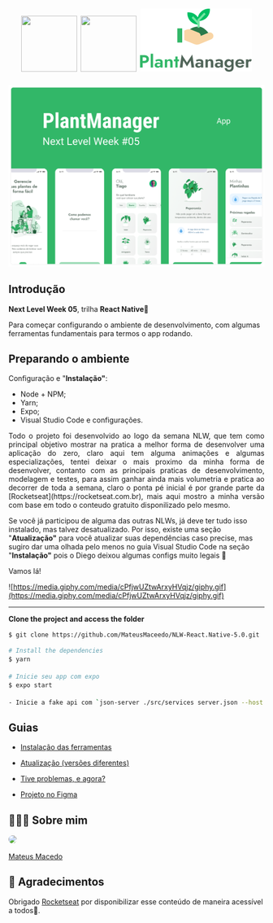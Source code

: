 <h1 align="center">
<img src="https://xesque.rocketseat.dev/platform/1586184755042.svg" width="110" height="110">
<img src="https://www.notion.so/image/https%3A%2F%2Fs3-us-west-2.amazonaws.com%2Fsecure.notion-static.com%2F39231985-387c-4a5f-8b85-15bf5c59265f%2F__6nlw.png?table=block&id=16cb87eb-0a9b-496d-ab5f-c8a3b95b9cb0&width=250&userId=a79ee7a5-4c57-4287-a676-083310e9d184&cache=v2" width="110" height="110">
<img src="https://github.com/MateusMaceedo/NLW-React.Native-5.0/blob/main/img/logo.png?raw=true" alt="NLW 05" />
 <br>
</h1>

<p align="center">
  <img alt="Template" src="https://github.com/MateusMaceedo/NLW-React.Native-5.0/blob/main/img/plantmanager.png?raw=true">
</p>

## Introdução

**Next Level Week 05**, trilha **React Native**🚀 

Para começar configurando o ambiente de desenvolvimento, com algumas ferramentas fundamentais para termos o app rodando.

## Preparando o ambiente

Configuração e "**Instalação"**:

- Node + NPM;
- Yarn;
- Expo;
- Visual Studio Code e configurações.

<p align="justify">
Todo o projeto foi desenvolvido ao logo da semana NLW, que tem como principal objetivo mostrar na pratica a melhor forma de desenvolver uma aplicação do zero, claro aqui tem alguma animações e algumas especializações, tentei deixar o mais proximo da minha forma de desenvolver, contanto com as principais praticas de desenvolvimento, modelagem e testes, para assim ganhar ainda mais volumetria e pratica ao decorrer de toda a semana, claro o ponta pé inicial é por grande parte da [Rocketseat](https://rocketseat.com.br), mais aqui mostro a minha versão com base em todo o conteudo gratuito disponilizado pelo mesmo.
<p>

Se você já participou de alguma das outras NLWs, já deve ter tudo isso instalado, mas talvez desatualizado. Por isso, existe uma seção "**Atualização"** para você atualizar suas dependências caso precise, mas sugiro dar uma olhada pelo menos no guia Visual Studio Code na seção "**Instalação"** pois o Diego deixou algumas configs muito legais 💜

Vamos lá!

![https://media.giphy.com/media/cPfjwUZtwArxyHVqjz/giphy.gif](https://media.giphy.com/media/cPfjwUZtwArxyHVqjz/giphy.gif)

---

**Clone the project and access the folder**

 ```bash
$ git clone https://github.com/MateusMaceedo/NLW-React.Native-5.0.git
```

```bash
# Install the dependencies
$ yarn

# Inicie seu app com expo
$ expo start

- Inicie a fake api com `json-server ./src/services server.json --host 192.168.1.4 --port 3333 --delay 700`. Substitua o host pelo seu endereço IP local. Faça o mesmo no arquivo API dentro de services.
```

## Guias

- [Instalação das ferramentas](https://www.notion.so/Instala-o-das-ferramentas-858b4e25282b46149b6b4a4114e414ba)

- [Atualização (versões diferentes)](https://www.notion.so/Atualiza-o-vers-es-diferentes-484cad4aa4354355b366d6524e7d2bc5)

- [Tive problemas, e agora?](https://www.notion.so/Tive-problemas-e-agora-7e22256c197b4a37a197ef30e4448b7e)

- [Projeto no Figma](https://www.figma.com/file/IhQRtrOZdu3TrvkPYREzOy/PlantManager/duplicate)

## 👨🏻‍🚀 Sobre mim
<a href="https://www.linkedin.com/in/mateus-macedo-937a32163/">
 <img style="border-radius:50%" width="100px; "src="https://avatars.githubusercontent.com/u/63172367?s=460&u=11fd26ea8a7f5663d7707d7ef254e4f8bfca1b05&v=4"/>
 <p>Mateus Macedo</p>
</a>

## 💜 Agradecimentos
Obrigado [Rocketseat](https://rocketseat.com.br) por disponibilizar esse conteúdo de maneira acessível a todos🚀.
